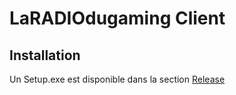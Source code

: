 # LaRADIOdugaming Client

## Installation

Un Setup.exe est disponible dans la section [Release](https://github.com/LesalondugamingStudios/client/releases)